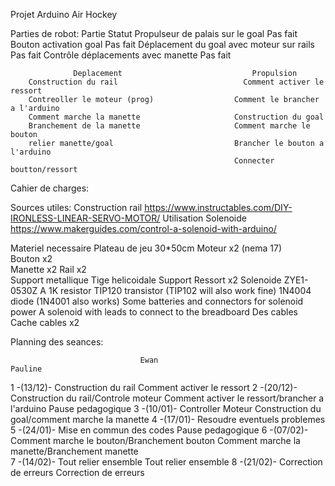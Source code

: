 Projet Arduino Air Hockey

Parties de robot:
                  Partie	                                  Statut
        Propulseur de palais sur le goal	                Pas fait
        Bouton activation goal	                          Pas fait
        Déplacement du goal avec moteur sur rails	        Pas fait
        Contrôle déplacements avec manette	              Pas fait


                  Deplacement                             Propulsion
        Construction du rail	                        Comment activer le ressort 
        Contreoller le moteur (prog)                  Comment le brancher a l'arduino
        Comment marche la manette                     Construction du goal
        Branchement de la manette                     Comment marche le bouton
        relier manette/goal                           Brancher le bouton a l'arduino
                                                      Connecter boutton/ressort
     


Cahier de charges:

Sources utiles:
  Construction rail https://www.instructables.com/DIY-IRONLESS-LINEAR-SERVO-MOTOR/
  Utilisation Solenoide https://www.makerguides.com/control-a-solenoid-with-arduino/

Materiel necessaire
          Plateau de jeu         30*50cm
          Moteur x2    (nema 17)           
          Bouton x2              
          Manette x2
          Rail x2               
            Support metallique
            Tige helicoidale
            Support
          Ressort x2            Solenoide ZYE1-0530Z
                A 1K resistor
                TIP120 transistor (TIP102 will also work fine)
                1N4004 diode (1N4001 also works)
                Some batteries and connectors for solenoid power
                A solenoid with leads to connect to the breadboard
          Des cables
          Cache cables x2
          


Planning des seances:


                                 Ewan                                         Pauline
  1 -(13/12)-          Construction du rail                          Comment activer le ressort
  2 -(20/12)-          Construction du rail/Controle moteur          Comment activer le ressort/brancher a l'arduino
Pause pedagogique
  3 -(10/01)-           Controller Moteur                            Construction du goal/comment marche la manette
  4 -(17/01)-                                 Resoudre eventuels problemes        
  5 -(24/01)-                                 Mise en commun des codes
Pause pedagogique
  6 -(07/02)-           Comment marche le bouton/Branchement bouton  Comment marche la manette/Branchement manette                        
  7 -(14/02)-           Tout relier ensemble                          Tout relier ensemble
  8 -(21/02)-           Correction de erreurs                         Correction de erreurs




